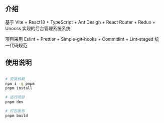 ## 介绍

基于 Vite + React18 + TypeScript + Ant Design + React Router + Redux + Unocss 实现的后台管理系统系统

项目采用 Eslint + Prettier + Simple-git-hooks + Commitlint + Lint-staged 统一代码规范

## 使用说明

```bash

# 安装依赖
npm i -g pnpm
pnpm install

# 运行项目
pnpm dev

# 打包发布
pnpm build
```
